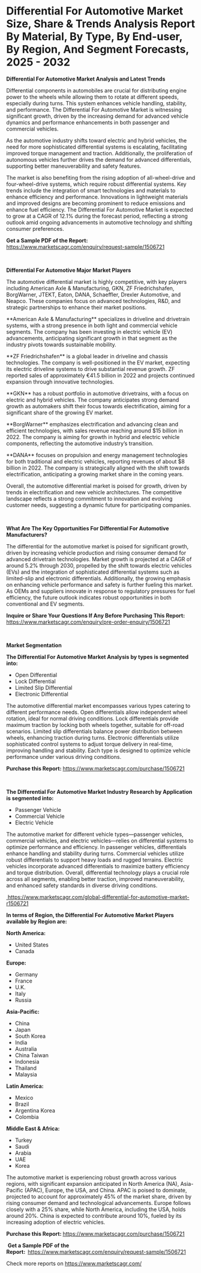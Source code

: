 <p><h1>Differential For Automotive Market Size, Share & Trends Analysis Report By Material, By Type, By End-user, By Region, And Segment Forecasts, 2025 - 2032</h1></p><p><strong>Differential For Automotive Market Analysis and Latest Trends</strong></p>
<p><p>Differential components in automobiles are crucial for distributing engine power to the wheels while allowing them to rotate at different speeds, especially during turns. This system enhances vehicle handling, stability, and performance. The Differential For Automotive Market is witnessing significant growth, driven by the increasing demand for advanced vehicle dynamics and performance enhancements in both passenger and commercial vehicles.</p><p>As the automotive industry shifts toward electric and hybrid vehicles, the need for more sophisticated differential systems is escalating, facilitating improved torque management and traction. Additionally, the proliferation of autonomous vehicles further drives the demand for advanced differentials, supporting better maneuverability and safety features.</p><p>The market is also benefiting from the rising adoption of all-wheel-drive and four-wheel-drive systems, which require robust differential systems. Key trends include the integration of smart technologies and materials to enhance efficiency and performance. Innovations in lightweight materials and improved designs are becoming prominent to reduce emissions and enhance fuel efficiency. The Differential For Automotive Market is expected to grow at a CAGR of 12.1% during the forecast period, reflecting a strong outlook amid ongoing advancements in automotive technology and shifting consumer preferences.</p></p>
<p><strong>Get a Sample PDF of the Report:&nbsp;</strong> <a href="https://www.marketscagr.com/enquiry/request-sample/1506721?utm_campaign=3249&utm_medium=2&utm_source=Github&utm_content=ia&utm_term=23032025&utm_id=differential-for-automotive">https://www.marketscagr.com/enquiry/request-sample/1506721</a></p>
<p>&nbsp;</p>
<p><strong>Differential For Automotive Major Market Players</strong></p>
<p><p>The automotive differential market is highly competitive, with key players including American Axle & Manufacturing, GKN, ZF Friedrichshafen, BorgWarner, JTEKT, Eaton, DANA, Schaeffler, Drexler Automotive, and Neapco. These companies focus on advanced technologies, R&D, and strategic partnerships to enhance their market positions.</p><p>**American Axle & Manufacturing** specializes in driveline and drivetrain systems, with a strong presence in both light and commercial vehicle segments. The company has been investing in electric vehicle (EV) advancements, anticipating significant growth in that segment as the industry pivots towards sustainable mobility.</p><p>**ZF Friedrichshafen** is a global leader in driveline and chassis technologies. The company is well-positioned in the EV market, expecting its electric driveline systems to drive substantial revenue growth. ZF reported sales of approximately €41.5 billion in 2022 and projects continued expansion through innovative technologies.</p><p>**GKN** has a robust portfolio in automotive drivetrains, with a focus on electric and hybrid vehicles. The company anticipates strong demand growth as automakers shift their focus towards electrification, aiming for a significant share of the growing EV market.</p><p>**BorgWarner** emphasizes electrification and advancing clean and efficient technologies, with sales revenue reaching around $15 billion in 2022. The company is aiming for growth in hybrid and electric vehicle components, reflecting the automotive industry’s transition.</p><p>**DANA** focuses on propulsion and energy management technologies for both traditional and electric vehicles, reporting revenues of about $8 billion in 2022. The company is strategically aligned with the shift towards electrification, anticipating a growing market share in the coming years.</p><p>Overall, the automotive differential market is poised for growth, driven by trends in electrification and new vehicle architectures. The competitive landscape reflects a strong commitment to innovation and evolving customer needs, suggesting a dynamic future for participating companies.</p></p>
<p>&nbsp;</p>
<p><strong>What Are The Key Opportunities For Differential For Automotive Manufacturers?</strong></p>
<p><p>The differential for the automotive market is poised for significant growth, driven by increasing vehicle production and rising consumer demand for advanced drivetrain technologies. Market growth is projected at a CAGR of around 5.2% through 2030, propelled by the shift towards electric vehicles (EVs) and the integration of sophisticated differential systems such as limited-slip and electronic differentials. Additionally, the growing emphasis on enhancing vehicle performance and safety is further fueling this market. As OEMs and suppliers innovate in response to regulatory pressures for fuel efficiency, the future outlook indicates robust opportunities in both conventional and EV segments.</p></p>
<p><strong>Inquire or Share Your Questions If Any Before Purchasing This Report:</strong> <a href="https://www.marketscagr.com/enquiry/pre-order-enquiry/1506721?utm_campaign=3249&utm_medium=2&utm_source=Github&utm_content=ia&utm_term=23032025&utm_id=differential-for-automotive">https://www.marketscagr.com/enquiry/pre-order-enquiry/1506721</a></p>
<p>&nbsp;</p>
<p><strong>Market Segmentation</strong></p>
<p><strong>The Differential For Automotive Market Analysis by types is segmented into:</strong></p>
<p><ul><li>Open Differential</li><li>Lock Differential</li><li>Limited Slip Differential</li><li>Electronic Differential</li></ul></p>
<p><p>The automotive differential market encompasses various types catering to different performance needs. Open differentials allow independent wheel rotation, ideal for normal driving conditions. Lock differentials provide maximum traction by locking both wheels together, suitable for off-road scenarios. Limited slip differentials balance power distribution between wheels, enhancing traction during turns. Electronic differentials utilize sophisticated control systems to adjust torque delivery in real-time, improving handling and stability. Each type is designed to optimize vehicle performance under various driving conditions.</p></p>
<p><strong>Purchase this Report:&nbsp;</strong><a href="https://www.marketscagr.com/purchase/1506721?utm_campaign=3249&utm_medium=2&utm_source=Github&utm_content=ia&utm_term=23032025&utm_id=differential-for-automotive">https://www.marketscagr.com/purchase/1506721</a></p>
<p>&nbsp;</p>
<p><strong>The Differential For Automotive Market Industry Research by Application is segmented into:</strong></p>
<p><ul><li>Passenger Vehicle</li><li>Commercial Vehicle</li><li>Electric Vehicle</li></ul></p>
<p><p>The automotive market for different vehicle types—passenger vehicles, commercial vehicles, and electric vehicles—relies on differential systems to optimize performance and efficiency. In passenger vehicles, differentials enhance handling and stability during turns. Commercial vehicles utilize robust differentials to support heavy loads and rugged terrains. Electric vehicles incorporate advanced differentials to maximize battery efficiency and torque distribution. Overall, differential technology plays a crucial role across all segments, enabling better traction, improved maneuverability, and enhanced safety standards in diverse driving conditions.</p></p>
<p><a href="https://www.marketscagr.com/global-differential-for-automotive-market-r1506721?utm_campaign=3249&utm_medium=2&utm_source=Github&utm_content=ia&utm_term=23032025&utm_id=differential-for-automotive">&nbsp;https://www.marketscagr.com/global-differential-for-automotive-market-r1506721</a></p>
<p><strong>In terms of Region, the Differential For Automotive Market Players available by Region are:</strong></p>
<p>
    <p> <strong> North America: </strong>
        <ul>
            <li>United States</li>
            <li>Canada</li>
        </ul>
        </p> 
    <p> <strong> Europe: </strong>
        <ul>
            <li>Germany</li>
            <li>France</li>
            <li>U.K.</li>
            <li>Italy</li>
            <li>Russia</li>
        </ul>
        </p> 
    <p> <strong> Asia-Pacific: </strong>
        <ul>
            <li>China</li>
            <li>Japan</li>
            <li>South Korea</li>
            <li>India</li>
            <li>Australia</li>
            <li>China Taiwan</li>
            <li>Indonesia</li>
            <li>Thailand</li>
            <li>Malaysia</li>
        </ul>
        </p> 
    <p> <strong> Latin America: </strong>
        <ul>
            <li>Mexico</li>
            <li>Brazil</li>
            <li>Argentina Korea</li>
            <li>Colombia</li>
        </ul>
        </p> 
    <p> <strong> Middle East & Africa: </strong>
        <ul>
            <li>Turkey</li>
            <li>Saudi</li>
            <li>Arabia</li>
            <li>UAE</li>
            <li>Korea</li>
        </ul>
    </p>
    </p>
<p><p>The automotive market is experiencing robust growth across various regions, with significant expansion anticipated in North America (NA), Asia-Pacific (APAC), Europe, the USA, and China. APAC is poised to dominate, projected to account for approximately 45% of the market share, driven by rising consumer demand and technological advancements. Europe follows closely with a 25% share, while North America, including the USA, holds around 20%. China is expected to contribute around 10%, fueled by its increasing adoption of electric vehicles.</p></p>
<p><strong>Purchase this Report: </strong><a href="https://www.marketscagr.com/purchase/1506721?utm_campaign=3249&utm_medium=2&utm_source=Github&utm_content=ia&utm_term=23032025&utm_id=differential-for-automotive">https://www.marketscagr.com/purchase/1506721</a></p>
<p>&nbsp;<strong>Get a Sample PDF of the Report:&nbsp;&nbsp;</strong><a href="https://www.marketscagr.com/enquiry/request-sample/1506721?utm_campaign=3249&utm_medium=2&utm_source=Github&utm_content=ia&utm_term=23032025&utm_id=differential-for-automotive">https://www.marketscagr.com/enquiry/request-sample/1506721</a></p>
<p><strong></strong></p>
<p>Check more reports on <a href="https://www.marketscagr.com/?utm_campaign=3249&utm_medium=2&utm_source=Github&utm_content=ia&utm_term=23032025&utm_id=differential-for-automotive">https://www.marketscagr.com/</a></p>